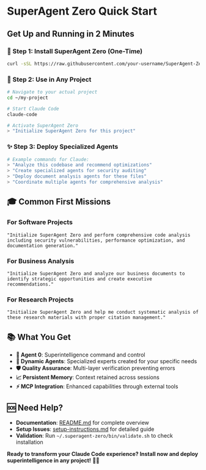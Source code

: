# SuperAgent Zero Quick Start
## Get Up and Running in 2 Minutes

### 🚀 Step 1: Install SuperAgent Zero (One-Time)
```bash
curl -sSL https://raw.githubusercontent.com/your-username/SuperAgent-Zero/main/install.sh | bash
```

### 🎯 Step 2: Use in Any Project
```bash
# Navigate to your actual project
cd ~/my-project

# Start Claude Code
claude-code

# Activate SuperAgent Zero
> "Initialize SuperAgent Zero for this project"
```

### ✨ Step 3: Deploy Specialized Agents
```bash
# Example commands for Claude:
> "Analyze this codebase and recommend optimizations"
> "Create specialized agents for security auditing"  
> "Deploy document analysis agents for these files"
> "Coordinate multiple agents for comprehensive analysis"
```

## 🎓 Common First Missions

### For Software Projects
```
"Initialize SuperAgent Zero and perform comprehensive code analysis including security vulnerabilities, performance optimization, and documentation generation."
```

### For Business Analysis
```
"Initialize SuperAgent Zero and analyze our business documents to identify strategic opportunities and create executive recommendations."
```

### For Research Projects
```
"Initialize SuperAgent Zero and help me conduct systematic analysis of these research materials with proper citation management."
```

## 📚 What You Get

- **🧠 Agent 0**: Superintelligence command and control
- **🎯 Dynamic Agents**: Specialized experts created for your specific needs
- **🛡️ Quality Assurance**: Multi-layer verification preventing errors
- **📈 Persistent Memory**: Context retained across sessions
- **⚡ MCP Integration**: Enhanced capabilities through external tools

## 🆘 Need Help?

- **Documentation**: [README.md](README.md) for complete overview
- **Setup Issues**: [setup-instructions.md](setup-instructions.md) for detailed guide
- **Validation**: Run `~/.superagent-zero/bin/validate.sh` to check installation

**Ready to transform your Claude Code experience? Install now and deploy superintelligence in any project!** 🧠✨